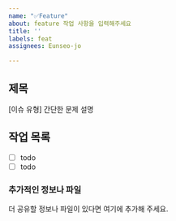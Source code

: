```yaml
---
name: "✅Feature"
about: feature 작업 사항을 입력해주세요
title: ''
labels: feat
assignees: Eunseo-jo

---
```


## 제목
[이슈 유형] 간단한 문제 설명

## 작업 목록
- [ ] todo
- [ ] todo

### 추가적인 정보나 파일
더 공유할 정보나 파일이 있다면 여기에 추가해 주세요.
